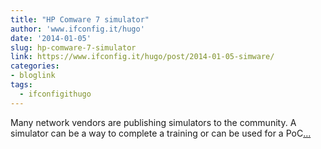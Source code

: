 ```yaml
---
title: "HP Comware 7 simulator"
author: 'www.ifconfig.it/hugo'
date: '2014-01-05'
slug: hp-comware-7-simulator
link: https://www.ifconfig.it/hugo/post/2014-01-05-simware/
categories:
- bloglink
tags:
  - ifconfigithugo
---
```


Many network vendors are publishing simulators to the community. A simulator can be a way to complete a training or can be used for a PoC[... <i class="fas fa-external-link-alt"></i>](https://www.ifconfig.it/hugo/post/2014-01-05-simware/)

